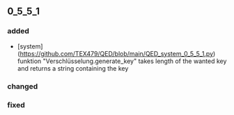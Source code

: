 ## 0_5_5_1
### added
- [system] (https://github.com/TEX479/QED/blob/main/QED_system_0_5_5_1.py)
  funktion "Verschlüsselung.generate_key"
  takes length of the wanted key and returns a string containing the key
### changed
### fixed
